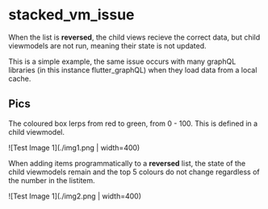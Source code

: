 # stacked_vm_issue

When the list is **reversed**, the child views recieve the correct data, but child viewmodels are not run, meaning their state is not updated. 

This is a simple example, the same issue occurs with many graphQL libraries (in this instance flutter_graphQL) when they load data from a local cache. 

## Pics

The coloured box lerps from red to green, from 0 - 100. This is defined in a child viewmodel. 

![Test Image 1](./img1.png | width=400)

When adding items programmatically to a **reversed** list, the state of the child viewmodels remain and the top 5 colours do not change regardless of the number in the listitem.

![Test Image 1](./img2.png | width=400)